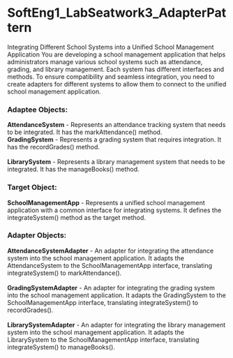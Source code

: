 # SoftEng1_LabSeatwork3_AdapterPattern

Integrating Different School Systems into a Unified School Management Application
You are developing a school management application that helps administrators manage various school systems such as attendance, grading, and library management. Each system has different interfaces and methods. To ensure compatibility and seamless integration, you need to create adapters for different systems to allow them to connect to the unified school management application.

### Adaptee Objects:
**AttendanceSystem** - Represents an attendance tracking system that needs to be integrated. It has the markAttendance() method.
<br>**GradingSystem** - Represents a grading system that requires integration. It has the recordGrades() method.<br/>
<br>**LibrarySystem** - Represents a library management system that needs to be integrated. It has the manageBooks() method.<br/>

### Target Object:
**SchoolManagementApp** - Represents a unified school management application with a common interface for integrating systems. It defines the integrateSystem() method as the target method.

### Adapter Objects:
**AttendanceSystemAdapter** - An adapter for integrating the attendance system into the school management application. It adapts the AttendanceSystem to the SchoolManagementApp interface, translating integrateSystem() to markAttendance().<br/>
<br>**GradingSystemAdapter** - An adapter for integrating the grading system into the school management application. It adapts the GradingSystem to the SchoolManagementApp interface, translating integrateSystem() to recordGrades().<br/>
<br>**LibrarySystemAdapter** - An adapter for integrating the library management system into the school management application. It adapts the LibrarySystem to the SchoolManagementApp interface, translating integrateSystem() to manageBooks().<br/>
